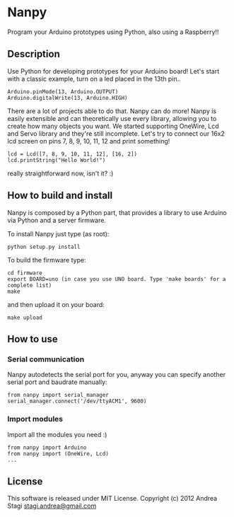 Nanpy
=====

Program your Arduino prototypes using Python, also using a Raspberry!!

Description
-----------

Use Python for developing prototypes for your Arduino board!
Let's start with a classic example, turn on a led placed in the 13th pin..

	Arduino.pinMode(13, Arduino.OUTPUT)
	Arduino.digitalWrite(13, Arduino.HIGH)

There are a lot of projects able to do that. Nanpy can do more! 
Nanpy is easily extensible and can theoretically use every library, allowing you to create how many objects you want.
We started supporting OneWire, Lcd and Servo library and they're still incomplete.
Let's try to connect our 16x2 lcd screen on pins 7, 8, 9, 10, 11, 12 and print something!

	lcd = Lcd([7, 8, 9, 10, 11, 12], [16, 2])
	lcd.printString("Hello World!")

really straightforward now, isn't it? :)

How to build and install
------------------------

Nanpy is composed by a Python part, that provides a library to use Arduino via Python and a server firmware.

To install Nanpy just type (as root):

	python setup.py install

To build the firmware type:

	cd firmware
	export BOARD=uno (in case you use UNO board. Type 'make boards' for a complete list)
	make

and then upload it on your board:

	make upload

How to use
----------

### Serial communication

Nanpy autodetects the serial port for you, anyway you can specify another serial port and baudrate manually:

	from nanpy import serial_manager
	serial_manager.connect('/dev/ttyACM1', 9600)

### Import modules

Import all the modules you need :)

	from nanpy import Arduino
	from nanpy import (OneWire, Lcd)
	...

License
-------

This software is released under MIT License. Copyright (c) 2012 Andrea Stagi <stagi.andrea@gmail.com>
